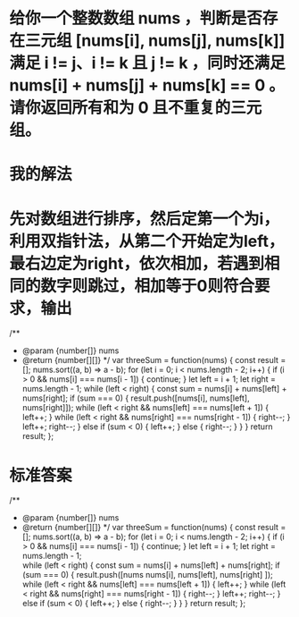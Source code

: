 # 给你一个整数数组 nums ，判断是否存在三元组 [nums[i], nums[j], nums[k]] 满足 i != j、i != k 且 j != k ，同时还满足 nums[i] + nums[j] + nums[k] == 0 。请你返回所有和为 0 且不重复的三元组。
# 我的解法
# 先对数组进行排序，然后定第一个为i，利用双指针法，从第二个开始定为left，最右边定为right，依次相加，若遇到相同的数字则跳过，相加等于0则符合要求，输出
/**
 * @param {number[]} nums
 * @return {number[][]}
 */
var threeSum = function(nums) {
    <!-- 存储结果的数组 -->
    const result = [];
    <!-- 先对数组进行排序 -->
    nums.sort((a, b) => a - b);
    <!-- 遍历数组，固定第一个元素i -->
    for (let i = 0; i < nums.length - 2; i++) {
        <!-- 跳过重复的第一个元素，避免重复的三元组 -->
        if (i > 0 && nums[i] === nums[i - 1]) {
            continue;
        }
        <!-- 左指针从i的下一个元素开始 -->
        let left = i + 1;
        <!-- 右指针从数组最右边开始 -->
        let right = nums.length - 1;
        <!-- 当左指针在右指针左边时，继续寻找 -->
        while (left < right) {
            <!-- 计算三数之和 -->
            const sum = nums[i] + nums[left] + nums[right];
            if (sum === 0) {
                <!-- 找到符合条件的三元组，添加到结果中 -->
                result.push([nums[i], nums[left], nums[right]]);
                <!-- 跳过重复的左元素 -->
                while (left < right && nums[left] === nums[left + 1]) {
                    left++;
                }
                <!-- 跳过重复的右元素 -->
                while (left < right && nums[right] === nums[right - 1]) {
                    right--;
                }
                <!-- 移动指针继续寻找下一组可能的组合 -->
                left++;
                right--;
            } else if (sum < 0) {
                <!-- 和小于0，需要增大总和，移动左指针向右 -->
                left++;
            } else {
                <!-- 和大于0，需要减小总和，移动右指针向左 -->
                right--;
            }
        }
    }
    return result;
};
    
# 标准答案
<!-- 1.排序数组：先对数组进行排序，这有助于我们使用双指针技术，同时也方便处理重复元素。
2.固定第一个元素：通过 for 循环遍历数组，每次固定一个元素作为三元组的第一个元素（nums [i]）。
3.双指针寻找另外两个元素：
左指针 left 从 i+1 开始，右指针 right 从数组末尾开始
计算三个元素的和：sum = nums [i] + nums [left] + nums [right]
如果 sum 等于 0，说明找到一个符合条件的三元组
如果 sum 小于 0，需要增大总和，因此移动左指针向右
如果 sum 大于 0，需要减小总和，因此移动右指针向左
4.去重处理：
对第一个元素：如果与前一个元素相同则跳过，避免重复三元组
找到符合条件的三元组后，跳过左右指针的重复元素 -->
/**
 * @param {number[]} nums
 * @return {number[][]}
 */
var threeSum = function(nums) {
    <!-- 存储结果的数组 -->
    const result = [];
    <!-- 对数组进行排序，这是双指针技术的前提 -->
    nums.sort((a, b) => a - b);
    <!-- 遍历数组，固定第一个元素 -->
    for (let i = 0; i < nums.length - 2; i++) {
        <!-- 跳过重复的第一个元素，避免重复的三元组 -->
        if (i > 0 && nums[i] === nums[i - 1]) {
            continue;
        }
        <!-- 左右指针，分别指向第一个元素之后的首尾 -->
        let left = i + 1;
        let right = nums.length - 1;    
        <!-- 双指针寻找满足条件的另外两个元素 -->
        while (left < right) {
            const sum = nums[i] + nums[left] + nums[right];
            if (sum === 0) {
                <!-- 找到符合条件的三元组，添加到结果中 -->
                result.push([nums                    nums[i],
                    nums[left],
                    nums[right]
                ]);
                <!-- 跳过重复的左元素 -->
                while (left < right && nums[left] === nums[left + 1]) {
                    left++;
                }
                <!-- 跳过重复的右元素 -->
                while (left < right && nums[right] === nums[right - 1]) {
                    right--;
                }
                <!-- 移动指针继续寻找 -->
                left++;
                right--;
            } else if (sum < 0) {
                <!-- 和小于0，需要增大总和，移动左指针 -->
                left++;
            } else {
                <!-- 和大于0，需要减小总和，移动右指针 -->
                right--;
            }
        }
    }
    return result;
};
    